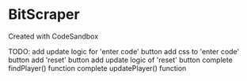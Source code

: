 # BitScraper
Created with CodeSandbox

TODO:
add update logic for 'enter code' button
add css to 'enter code' button
add 'reset' button
add update logic of 'reset' button
complete findPlayer() function
complete updatePlayer() function
